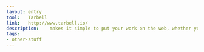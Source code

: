 ```yaml
---
layout: entry
tool:	Tarbell
link:	http://www.tarbell.io/
description:	makes it simple to put your work on the web, whether you’re a team of one or a dozen. With Tarbell, you can collaboratively build beautiful websites and publish them with ease
tags:
- other-stuff	
---
```

